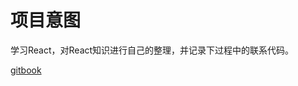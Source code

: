 # 项目意图
学习React，对React知识进行自己的整理，并记录下过程中的联系代码。

[gitbook](https://hungryyang.gitbooks.io/learnreact/content/)
